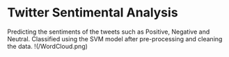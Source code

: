 # Twitter Sentimental Analysis
Predicting the sentiments of the tweets such as Positive, Negative and Neutral. Classified using the SVM model after pre-processing and cleaning the data. 
!(/WordCloud.png)
